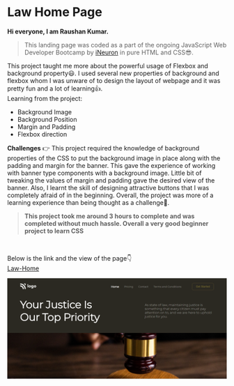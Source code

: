 # Law Home Page

**Hi everyone, I am Raushan Kumar.**

>This landing page was coded as a part of the ongoing JavaScript Web Developer Bootcamp by [iNeuron](ineuron.ai) in pure HTML and CSS😎. <br>

This project taught me more about the powerful usage of Flexbox and background property😃. I used several new properties of background and flexbox whom I was unware of to design the layout of webpage and it was pretty fun and a lot of learning👍.
<br>
Learning from the project:
 - Background Image
 - Background Position
 - Margin and Padding
 - Flexbox direction

**Challenges** 👉 This project required the knowledge of background properties of the CSS to put the background image in place along with the padding and margin for the banner. This gave the experience of working with banner type components with a background image. Little bit of tweaking the values of margin and padding gave the desired view of the banner. Also, I learnt the skill of designing attractive buttons that I was completely afraid of in the beginning. Overall, the project was more of a learning experience than being thought as a challenge🤟.
<br>
>**This project took me around 3 hours to complete and was completed without much hassle. Overall a very good beginner project to learn CSS**
<br>

Below is the link and the view of the page👇
<br>
[Law-Home](https://law-home.netlify.app/)

![Homepage](./project3css.png)


